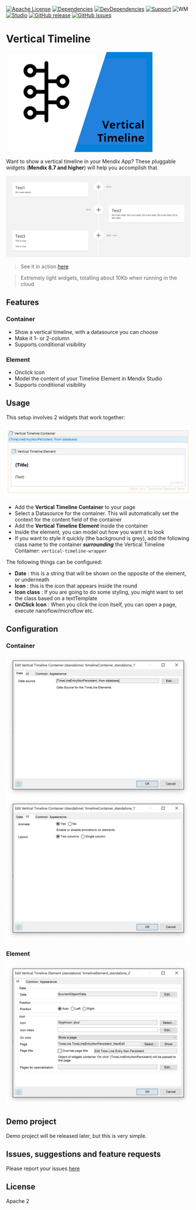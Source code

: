 [![Apache License](https://img.shields.io/badge/license-Apache%202.0-orange.svg)](http://www.apache.org/licenses/LICENSE-2.0)
[![Dependencies](https://david-dm.org/JelteMX/mendix-vertical-timeline.svg)]([https://david-dm.org/JelteMX/mendix-vertical-timeline](https://david-dm.org/JelteMX/mendix-vertical-timeline))
[![DevDependencies](https://david-dm.org/JelteMX/mendix-vertical-timeline/dev-status.svg)]([https://david-dm.org/JelteMX/mendix-vertical-timeline?type=dev](https://david-dm.org/JelteMX/mendix-vertical-timeline?type=dev))
[![Support](https://img.shields.io/badge/Support-Community%20(no%20active%20support)-orange.svg)](https://docs.mendix.com/developerportal/app-store/app-store-content-support)
![WM](https://img.shields.io/badge/Webmodeler%20compatible-YES-green.svg)
[![Studio](https://img.shields.io/badge/Studio%20version-8.7%2B-blue.svg)](https://appstore.home.mendix.com/link/modeler/)
[![GitHub release](https://img.shields.io/github/release/JelteMX/mendix-vertical-timeline)](https://github.com/JelteMX/mendix-vertical-timeline/releases/latest)
[![GitHub issues](https://img.shields.io/github/issues/JelteMX/mendix-vertical-timeline)](https://github.com/JelteMX/mendix-vertical-timeline/issues)

# Vertical Timeline

![logo](/assets/AppStoreIcon.png)

Want to show a vertical timeline in your Mendix App? These pluggable widgets (**Mendix 8.7 and higher**) will help you accomplish that.

![screenshot](/assets/screenshot.png)

> See it in action [here](https://pluggabletimeline-sandbox.mxapps.io/)

> Extremely light widgets, totalling about 10Kb when running in the cloud

## Features

### Container
- Show a vertical timeline, with a datasource you can choose
- Make it 1- or 2-column
- Supports conditional visibility

### Element
- Onclick icon
- Model the content of your Timeline Element in Mendix Studio
- Supports conditional visibility

## Usage

This setup involves 2 widgets that work together:

![setup](/assets/setup.png)

- Add the **Vertical Timeline Container** to your page
- Select a Datasource for the container. This will automatically set the context for the content field of the container
- Add the **Vertical Timeline Element** inside the container
- Inside the element, you can model out how you want it to look
- If you want to style it quickly (the background is grey), add the following class name to the container **_surrounding_** the Vertical Timeline Container: `vertical-timeline-wrapper`

The following things can be configured:

- **Date** : this is a string that will be shown on the opposite of the element, or underneath
- **Icon** : this is the icon that appears inside the round
- **Icon class** : If you are going to do some styling, you might want to set the class based on a textTemplate
- **OnClick Icon** : When you click the icon itself, you can open a page, execute nanoflow/microflow etc.

## Configuration

### Container

![container1](/assets/container1.png)
![container2](/assets/container2.png)

### Element

![element1](/assets/element1.png)

## Demo project

Demo project will be released later, but this is very simple.

## Issues, suggestions and feature requests

Please report your issues [here](https://github.com/JelteMX/mendix-vertical-timeline/issues)

## License

Apache 2
